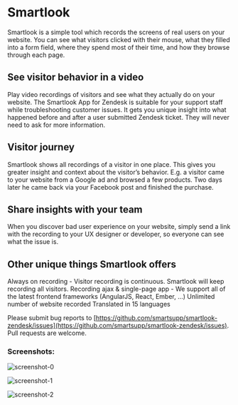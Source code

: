 # Smartlook

Smartlook is a simple tool which records the screens of real users on your website. You can see what visitors clicked with their mouse, what they filled into a form field, where they spend most of their time, and how they browse through each page.

## See visitor behavior in a video
Play video recordings of visitors and see what they actually do on your website.  The Smartlook App for Zendesk is suitable for your support staff while troubleshooting customer issues. It gets you unique insight into what happened before and after a user submitted Zendesk ticket. They will never need to ask for more information.

## Visitor journey
Smartlook shows all recordings of a visitor in one place. This gives you greater insight and context about the visitor’s behavior. E.g. a visitor came to your website from a Google ad and browsed a few products. Two days later he came back via your Facebook post and finished the purchase.

## Share insights with your team
When you discover bad user experience on your website, simply send a link with the recording to your UX designer or developer, so everyone can see what the issue is.

## Other unique things Smartlook offers
Always on recording - Visitor recording is continuous. Smartlook will keep recording all visitors.
Recording ajax & single-page app - We support all of the latest frontend frameworks (AngularJS, React, Ember, …)
Unlimited number of website recorded
Translated in 15 languages

Please submit bug reports to [https://github.com/smartsupp/smartlook-zendesk/issues](https://github.com/smartsupp/smartlook-zendesk/issues). Pull requests are welcome.

### Screenshots:
![screenshot-0](https://github.com/smartsupp/smartlook-zendesk/blob/master/src/assets/screenshot-0.png "Screenshot 1")

![screenshot-1](https://github.com/smartsupp/smartlook-zendesk/blob/master/src/assets/screenshot-1.png "Screenshot 2")

![screenshot-2](https://github.com/smartsupp/smartlook-zendesk/blob/master/src/assets/screenshot-2.png "Screenshot 3")
